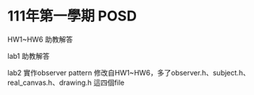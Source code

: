 # 111年第一學期 POSD
HW1~HW6 助教解答

lab1 助教解答

lab2 實作observer pattern 修改自HW1~HW6，多了observer.h、subject.h、real_canvas.h、drawing.h 這四個file
